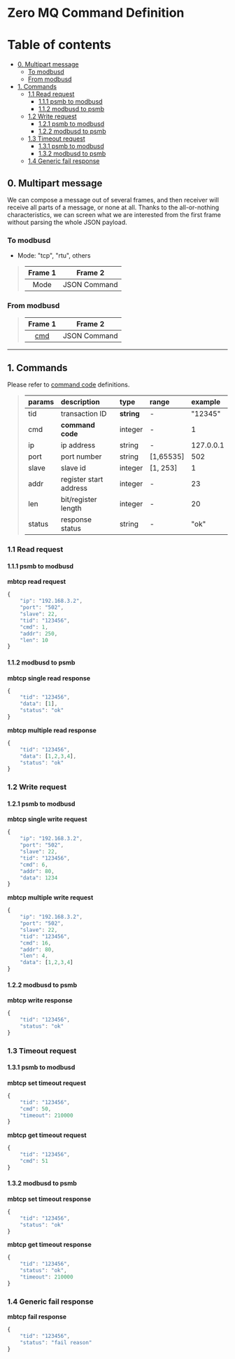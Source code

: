 # Zero MQ Command Definition

# Table of contents

<!-- TOC depthFrom:2 depthTo:2 insertAnchor:false orderedList:false updateOnSave:true withLinks:true -->

- [0. Multipart message](#0-multipart-message)
	- [To modbusd](#to-modbusd)
	- [From modbusd](#from-modbusd)
- [1. Commands](#1-commands)
	- [1.1 Read request](#11-read-request)
		- [1.1.1 psmb to modbusd](#111-psmb-to-modbusd)
		- [1.1.2 modbusd to psmb](#112-modbusd-to-psmb)
	- [1.2 Write request](#12-write-request)
		- [1.2.1 psmb to modbusd](#121-psmb-to-modbusd)
		- [1.2.2 modbusd to psmb](#122-modbusd-to-psmb)
	- [1.3 Timeout request](#13-timeout-request)
		- [1.3.1 psmb to modbusd](#131-psmb-to-modbusd)
		- [1.3.2 modbusd to psmb](#132-modbusd-to-psmb)
	- [1.4 Generic fail response](#14-generic-fail-response)

<!-- /TOC -->

## 0. Multipart message

We can compose a message out of several frames, and then receiver will receive all parts of a message, or none at all.
Thanks to the all-or-nothing characteristics, we can screen what we are interested from the first frame without parsing the whole JSON payload. 


### To modbusd

- Mode: "tcp", "rtu", others

>| Frame 1     |  Frame 2      |
>|:-----------:|:-------------:|
>| Mode        |  JSON Command |

### From modbusd

>| Frame 1                                                          |  Frame 2      |
>|:----------------------------------------------------------------:|:-------------:|
>| [cmd](https://github.com/taka-wang/modbusd#command-mapping-table)|  JSON Command |

---

## 1. Commands

Please refer to [command code](https://github.com/taka-wang/modbusd#command-mapping-table) definitions.

>| params   | description            | type          | range     | example           |
>|:---------|:-----------------------|:--------------|:----------|:------------------|
>| tid      | transaction ID         | **string**    | -         | "12345"           |
>| cmd      | **command code**       | integer       | -         | 1                 |
>| ip       | ip address             | string        | -         | 127.0.0.1         |
>| port     | port number            | string        | [1,65535] | 502               |
>| slave    | slave id               | integer       | [1, 253]  | 1                 |
>| addr     | register start address | integer       | -         | 23                |
>| len      | bit/register length    | integer       | -         | 20                |
>| status   | response status        | string        | -         | "ok"              |

### 1.1 Read request

#### 1.1.1 psmb to modbusd
**mbtcp read request**
```javascript
{
	"ip": "192.168.3.2",
	"port": "502",
	"slave": 22,
	"tid": "123456",
	"cmd": 1,
	"addr": 250,
	"len": 10
}
```

#### 1.1.2 modbusd to psmb
**mbtcp single read response**
```javascript
{
	"tid": "123456",
	"data": [1],
	"status": "ok"
}
```

**mbtcp multiple read response**
```javascript
{
	"tid": "123456",
	"data": [1,2,3,4],
	"status": "ok"
}
```

### 1.2 Write request

#### 1.2.1 psmb to modbusd
**mbtcp single write request**
```javascript
{
	"ip": "192.168.3.2",
	"port": "502",
	"slave": 22,
	"tid": "123456",
	"cmd": 6,
	"addr": 80,
	"data": 1234
}
```

**mbtcp multiple write request**
```javascript
{
	"ip": "192.168.3.2",
	"port": "502",
	"slave": 22,
	"tid": "123456",
	"cmd": 16,
	"addr": 80,
	"len": 4,
	"data": [1,2,3,4]
}
```
#### 1.2.2 modbusd to psmb

**mbtcp write response**
```javascript
{
	"tid": "123456",
	"status": "ok"
}
```

### 1.3 Timeout request

#### 1.3.1 psmb to modbusd

**mbtcp set timeout request**
```javascript
{
	"tid": "123456",
	"cmd": 50,
	"timeout": 210000
}
```

**mbtcp get timeout request**
```javascript
{
	"tid": "123456",
	"cmd": 51
}
```

#### 1.3.2 modbusd to psmb

**mbtcp set timeout response**
```javascript
{
	"tid": "123456",
	"status": "ok"
}
```

**mbtcp get timeout response**
```javascript
{
	"tid": "123456",
	"status": "ok",
	"timeout": 210000
}
```
### 1.4 Generic fail response

**mbtcp fail response**
```javascript
{
	"tid": "123456",
	"status": "fail reason"
}
```